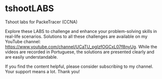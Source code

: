 # tshootLABS
 Tshoot labs for PackeTracer (CCNA)

Explore these LABS to challenge and enhance your problem-solving skills in real-life scenarios. Solutions to all these challenges are available on my YouTube channel: https://www.youtube.com/channel/UCaTU_pgIzfOGCxL07f8nyUg. While the videos are recorded in Portuguese, the solutions are presented clearly and are easily understandable.

If you find the content helpful, please consider subscribing to my channel. Your support means a lot. Thank you!
